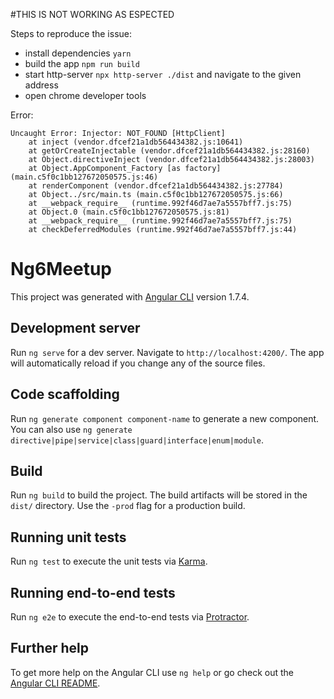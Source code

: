 #THIS IS NOT WORKING AS ESPECTED

Steps to reproduce the issue:
- install dependencies `yarn`
- build the app `npm run build`
- start http-server `npx http-server ./dist` and navigate to the given address
- open chrome developer tools

Error:  

```
Uncaught Error: Injector: NOT_FOUND [HttpClient]
    at inject (vendor.dfcef21a1db564434382.js:10641)
    at getOrCreateInjectable (vendor.dfcef21a1db564434382.js:28160)
    at Object.directiveInject (vendor.dfcef21a1db564434382.js:28003)
    at Object.AppComponent_Factory [as factory] (main.c5f0c1bb127672050575.js:46)
    at renderComponent (vendor.dfcef21a1db564434382.js:27784)
    at Object../src/main.ts (main.c5f0c1bb127672050575.js:66)
    at __webpack_require__ (runtime.992f46d7ae7a5557bff7.js:75)
    at Object.0 (main.c5f0c1bb127672050575.js:81)
    at __webpack_require__ (runtime.992f46d7ae7a5557bff7.js:75)
    at checkDeferredModules (runtime.992f46d7ae7a5557bff7.js:44)
```

# Ng6Meetup

This project was generated with [Angular CLI](https://github.com/angular/angular-cli) version 1.7.4.

## Development server

Run `ng serve` for a dev server. Navigate to `http://localhost:4200/`. The app will automatically reload if you change any of the source files.

## Code scaffolding

Run `ng generate component component-name` to generate a new component. You can also use `ng generate directive|pipe|service|class|guard|interface|enum|module`.

## Build

Run `ng build` to build the project. The build artifacts will be stored in the `dist/` directory. Use the `-prod` flag for a production build.

## Running unit tests

Run `ng test` to execute the unit tests via [Karma](https://karma-runner.github.io).

## Running end-to-end tests

Run `ng e2e` to execute the end-to-end tests via [Protractor](http://www.protractortest.org/).

## Further help

To get more help on the Angular CLI use `ng help` or go check out the [Angular CLI README](https://github.com/angular/angular-cli/blob/master/README.md).
